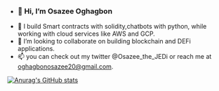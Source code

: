 - ### 👋 Hi, I’m Osazee Oghagbon
- 👀 I build Smart contracts with solidity,chatbots with python, while working with cloud services like AWS and   GCP. 
- 💞️ I’m looking to collaborate on building blockchain and DEFi applications.  
- 📫 you can check out my twitter @Osazee_the_JEDi or reach me at oghagbonosazee20@gmail.com.

[![Anurag's GitHub stats](https://github-readme-stats.vercel.app/api?username=osazeejedi)](https://github.com/anuraghazra/github-readme-stats)

